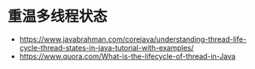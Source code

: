 # 重温多线程状态

* https://www.javabrahman.com/corejava/understanding-thread-life-cycle-thread-states-in-java-tutorial-with-examples/
* https://www.quora.com/What-is-the-lifecycle-of-thread-in-Java